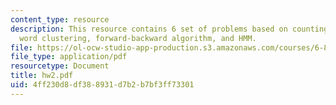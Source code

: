 ```yaml
---
content_type: resource
description: This resource contains 6 set of problems based on counting, toic modeleing,
  word clustering, forward-backward algorithm, and HMM.
file: https://ol-ocw-studio-app-production.s3.amazonaws.com/courses/6-864-advanced-natural-language-processing-fall-2005/4ff230d8df388931d7b2b7bf3ff73301_hw2.pdf
file_type: application/pdf
resourcetype: Document
title: hw2.pdf
uid: 4ff230d8-df38-8931-d7b2-b7bf3ff73301
---
```

